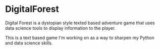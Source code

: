 # DigitalForest
Digital Forest is a dystopian style texted based adventure game that uses data science tools to display information to the player.

This is a text based game I'm working on as a way to sharpen my Python and data science skills.

